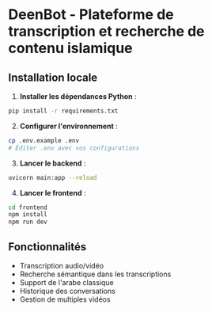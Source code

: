 # DeenBot - Plateforme de transcription et recherche de contenu islamique

## Installation locale

1. **Installer les dépendances Python** :
```bash
pip install -r requirements.txt
```

2. **Configurer l'environnement** :
```bash
cp .env.example .env
# Éditer .env avec vos configurations
```

3. **Lancer le backend** :
```bash
uvicorn main:app --reload
```

4. **Lancer le frontend** :
```bash
cd frontend
npm install
npm run dev
```

## Fonctionnalités
- Transcription audio/vidéo
- Recherche sémantique dans les transcriptions
- Support de l'arabe classique
- Historique des conversations
- Gestion de multiples vidéos
    